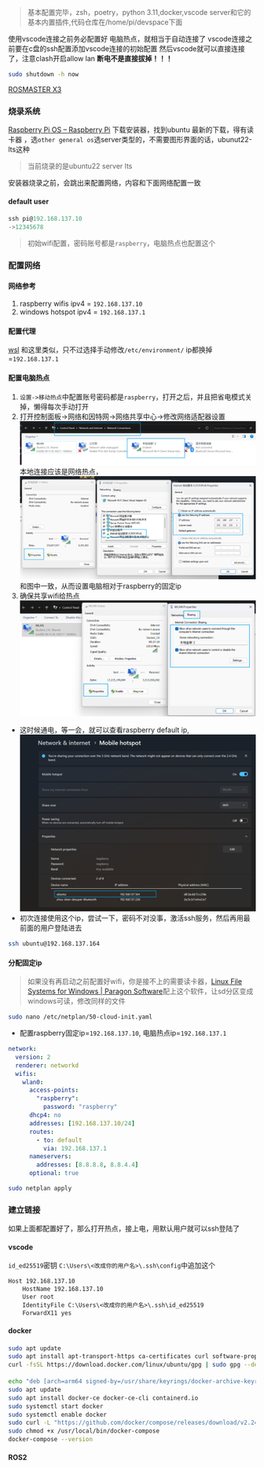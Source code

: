 > 基本配置完毕，zsh，poetry，python 3.11,docker,vscode server和它的基本内置插件,代码仓库在/home/pi/devspace下面

使用vscode连接之前务必配置好 电脑热点，就相当于自动连接了
vscode连接之前要在c盘的ssh配置添加vscode连接的初始配置
然后vscode就可以直接连接了，注意clash开启allow lan
**断电不是直接拔掉！！！**

```bash
sudo shutdown -h now
```

[ROSMASTER X3](https://www.yahboom.com/study/ROSMASTER-X3)

### 烧录系统

[Raspberry Pi OS – Raspberry Pi](https://www.raspberrypi.com/software/)
下载安装器，找到ubuntu 最新的下载，得有读卡器
，选`other general os`选server类型的，不需要图形界面的话，ubunut22-lts这种

> 当前烧录的是ubuntu22 server lts

安装器烧录之前，会跳出来配置网络，内容和下面网络配置一致

#### default user

```powershell
ssh pi@192.168.137.10
->12345678
```

> 初始wifi配置，密码账号都是`raspberry`，电脑热点也配置这个

### 配置网络

#### 网络参考

1. raspberry wifis ipv4 = `192.168.137.10`
2. windows hotspot ipv4 = `192.168.137.1`

#### 配置代理

[wsl](docs/OS/Ubuntu/wsl#proxy) 和这里类似，只不过选择手动修改`/etc/environment/`
ip都换掉=`192.168.137.1`

#### 配置电脑热点

1. `设置->移动热点`中配置账号密码都是`raspberry`，打开之后，并且把省电模式关掉，懒得每次手动打开
2. 打开控制面板->网络和因特网->网络共享中心->修改网络适配器设置
   ![../../../assets/Pasted_image_20240308163716.png](../../../assets/Pasted_image_20240308163716.png)本地连接应该是网络热点，![../../../assets/Pasted_image_20240308163830.png](../../../assets/Pasted_image_20240308163830.png)
   和图中一致，从而设置电脑相对于raspberry的固定ip
3. 确保共享wifi给热点
   ![../../../assets/Pasted_image_20240308164303.png](../../../assets/Pasted_image_20240308164303.png)

- 这时候通电，等一会，就可以查看raspberry default ip,
  ![../../../assets/Pasted_image_20240308162607.png](../../../assets/Pasted_image_20240308162607.png)
- 初次连接使用这个ip，尝试一下，密码不对没事，激活ssh服务，然后再用最前面的用户登陆进去

```bash
ssh ubuntu@192.168.137.164
```

#### 分配固定ip

> 如果没有再启动之前配置好wifi，你是接不上的需要读卡器，[Linux File Systems for Windows | Paragon Software](https://www.paragon-software.com/us/home/linuxfs-windows/)配上这个软件，让sd分区变成windows可读，修改同样的文件

```bash
sudo nano /etc/netplan/50-cloud-init.yaml
```

- 配置raspberry固定ip=`192.168.137.10`, 电脑热点ip=`192.168.137.1`

```yaml
network:
  version: 2
  renderer: networkd
  wifis:
    wlan0:
      access-points:
        "raspberry":
          password: "raspberry"
      dhcp4: no
      addresses: [192.168.137.10/24]
      routes:
        - to: default
          via: 192.168.137.1
      nameservers:
        addresses: [8.8.8.8, 8.8.4.4]
      optional: true
```

```bash
sudo netplan apply
```

### 建立链接

如果上面都配置好了，那么打开热点，接上电，用默认用户就可以ssh登陆了

#### vscode

`id_ed25519`密钥
`C:\Users\<改成你的用户名>\.ssh\config`中追加这个

```
Host 192.168.137.10
    HostName 192.168.137.10
    User root
    IdentityFile C:\Users\<改成你的用户名>\.ssh\id_ed25519
    ForwardX11 yes
```

#### docker

```bash
sudo apt update
sudo apt install apt-transport-https ca-certificates curl software-properties-common
curl -fsSL https://download.docker.com/linux/ubuntu/gpg | sudo gpg --dearmor -o /usr/share/keyrings/docker-archive-keyring.gpg

echo "deb [arch=arm64 signed-by=/usr/share/keyrings/docker-archive-keyring.gpg] https://download.docker.com/linux/ubuntu jammy stable" | sudo tee /etc/apt/sources.list.d/docker.list > /dev/null
sudo apt update
sudo apt install docker-ce docker-ce-cli containerd.io
sudo systemctl start docker
sudo systemctl enable docker
sudo curl -L "https://github.com/docker/compose/releases/download/v2.24.1/docker-compose-$(uname -s)-$(uname -m)" -o /usr/local/bin/docker-compose
sudo chmod +x /usr/local/bin/docker-compose
docker-compose --version

```

#### ROS2
